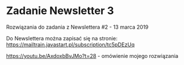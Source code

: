 # Zadanie Newsletter 3

Rozwiązania do zadania z Newslettera #2 - 13 marca 2019

Do Newslettera można zapisać się na stronie: https://mailtrain.javastart.pl/subscription/tc5pDEzUq

https://youtu.be/AxdoxbBvJMo?t=28 - omówienie mojego rozwiązania
